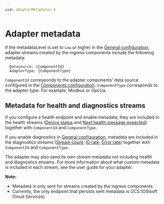 ```yaml
---
uid: AdapterMetadata1-4
---
```


# Adapter metadata

If the metadataLevel is set to `Low` or higher in the [General configuration](xref:GeneralConfiguration1-4), adapter streams created by the ingress components include the following metadata:

```code
  Datasource: {ComponentId}
  AdapterType: {ComponentType}
```

`ComponentId` corresponds to the adapter components' data source configured in the [Components configuration](xref:SystemComponentsConfiguration1-4). `ComponentType` corresponds to the adapter type. For example, Modbus or OpcUa.

## Metadata for health and diagnostics streams

If you configure a health endpoint and enable metadata, they are included in the health streams ([Device status](xref:DeviceStatus1-4) and [Next health message expected](xref:NextHealthMessageExpected1-4)) together with `ComponentId` and `ComponentType`.

If you enable diagnostics in [General configuration](xref:GeneralConfiguration1-4), metadata are included in the diagnostics streams ([Stream count](xref:StreamCount1-4), [IO rate](xref:IORate1-4), [Error rate](xref:ErrorRate1-4)) together with `ComponentId` and `ComponentType`.

The adapter may also send its own stream metadata not including health and diagnostics streams. For more information about what custom metadata is included in each stream, see the user guide for your adapter.

**Note:**

- Metadata is only sent for streams created by the ingress components.
- Currently, the only endpoint that persists sent metadata is OCS (OSIsoft Cloud Services).

